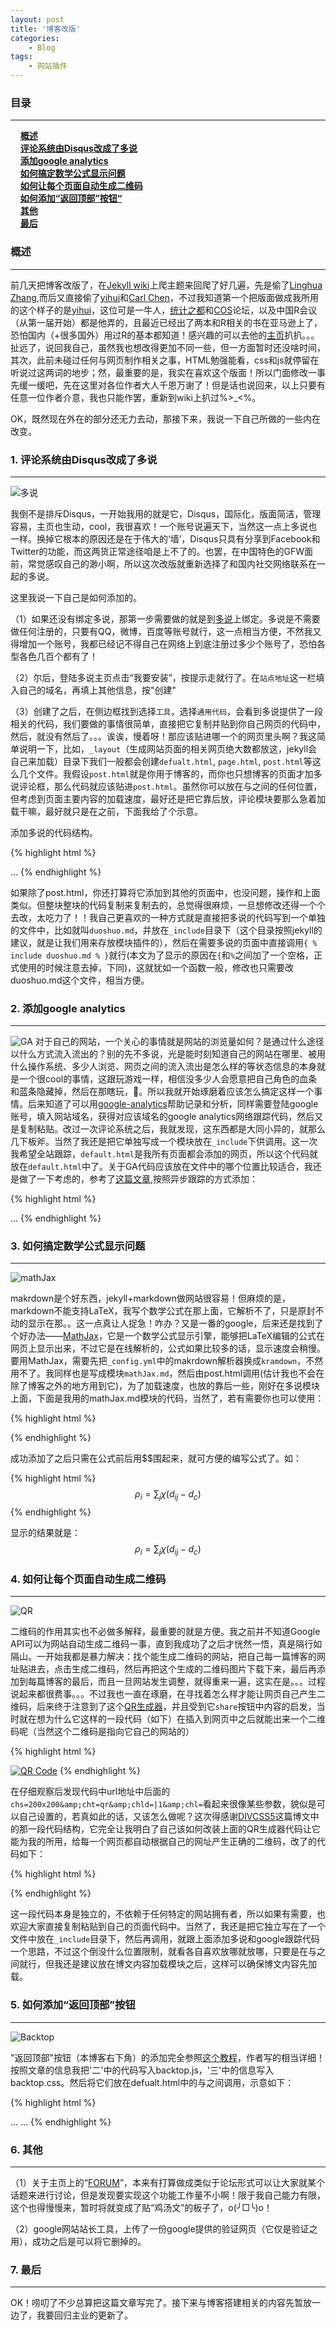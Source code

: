 ```yaml
---
layout: post
title: '博客改版'
categories:
    - Blog
tags:
    - 网站插件
---
```


### 目录
----
&nbsp;&nbsp;&nbsp;&nbsp;[**概述**](#introduce)     
&nbsp;&nbsp;&nbsp;&nbsp;[**评论系统由Disqus改成了多说**](#1)    
&nbsp;&nbsp;&nbsp;&nbsp;[**添加google analytics**](#2)     
&nbsp;&nbsp;&nbsp;&nbsp;[**如何搞定数学公式显示问题**](#3)       
&nbsp;&nbsp;&nbsp;&nbsp;[**如何让每个页面自动生成二维码**](#4)   
&nbsp;&nbsp;&nbsp;&nbsp;[**如何添加“返回顶部”按钮“**](#5)   
&nbsp;&nbsp;&nbsp;&nbsp;[**其他**](#6)   
&nbsp;&nbsp;&nbsp;&nbsp;[**最后**](#7)   

<a id='introduce' name='introduce'> </a>

### 概述
----
前几天把博客改版了，在[Jekyll wiki](https://github.com/jekyll/jekyll/wiki/Sites)上爬主题来回爬了好几遍，先是偷了[Linghua Zhang](http://lhzhang.com/),而后又直接偷了[yihui](http://yihui.name/)和[Carl Chen](http://webfrogs.me/)，不过我知道第一个把版面做成我所用的这个样子的是[yihui](http://yihui.name/)，这位可是一牛人，[统计之都](http://cos.name/)和[COS](http://cos.name/cn/)论坛，以及中国R会议（从第一届开始）都是他弄的，且最近已经出了两本和R相关的书在亚马逊上了，恐怕国内（+很多国外）用过R的基本都知道！感兴趣的可以去他的[主页](http://yihui.name/)扒扒。。。扯远了，说回我自己，虽然我也想改得更加不同一些，但一方面暂时还没啥时间，其次，此前未碰过任何与网页制作相关之事，HTML勉强能看，css和js就停留在听说过这两词的地步；然，最重要的是，我实在喜欢这个版面！所以门面修改一事先缓一缓吧，先在这里对各位作者大人千恩万谢了！但是话也说回来，以上只要有任意一位作者介意，我也只能作罢，重新到wiki上扒过%>_<%。

OK，既然现在外在的部分还无力去动，那接下来，我说一下自己所做的一些内在改变。

<a id='1' name='1'> </a>

### 1. 评论系统由Disqus改成了多说
----

![多说](http://www.lagou.com/upload/webproduct/ff80808142c5ed7f0142c6bb08cc12fe.png)

我倒不是排斥Disqus，一开始我用的就是它，Disqus，国际化，版面简洁，管理容易，主页也生动，cool，我很喜欢！一个账号说遍天下，当然这一点上多说也一样。换掉它根本的原因还是在于伟大的‘墙’，Disqus只具有分享到Facebook和Twitter的功能，而这两货正常途径咱是上不了的。也罢，在中国特色的GFW面前，常觉感叹自己的渺小啊，所以这次改版就重新选择了和国内社交网络联系在一起的多说。

这里我说一下自己是如何添加的。

（1）如果还没有绑定多说，那第一步需要做的就是到[多说](http://duoshuo.com/)上绑定。多说是不需要做任何注册的，只要有QQ，微博，百度等账号就行，这一点相当方便，不然我又得增加一个账号，我都已经记不得自己在网络上到底注册过多少个账号了，恐怕各型各色几百个都有了！ 

（2）尔后，登陆多说主页点击“我要安装”，按提示走就行了。在`站点地址`这一栏填入自己的域名，再填上其他信息，按"创建"

（3）创建了之后，在侧边框找到选择`工具`，选择`通用代码`，会看到多说提供了一段相关的代码，我们要做的事情很简单，直接把它复制并贴到你自己网页的代码中，然后，就没有然后了。。。诶诶，慢着呀！那应该贴进哪一个的网页里头啊？我这简单说明一下，比如，`_layout`（生成网站页面的相关网页绝大数都放这，jekyll会自己来加载）目录下我们一般都会创建`defualt.html`, `page.html`, `post.html`等这么几个文件。我假设`post.html`就是你用于博客的，而你也只想博客的页面才加多说评论框，那么代码就应该贴进`post.html`。虽然你可以放在<body>与</body>之间的任何位置，但考虑到页面主要内容的加载速度，最好还是把它靠后放，评论模块要那么急着加载干嘛，最好就只是在</body>之前，下面我给了个示意。

添加多说的代码结构。

{% highlight html %}
<html>
<head>
<title></title>
</head>
<body>
...
<!—多说代码-->
</body>
</html>
{% endhighlight %}

如果除了post.html，你还打算将它添加到其他的页面中，也没问题，操作和上面类似。但整块整块的代码复制来复制去的，总觉得很麻烦，一旦想修改还得一个个去改，太吃力了！！我自己更喜欢的一种方式就是直接把多说的代码写到一个单独的文件中，比如就叫`duoshuo.md`，并放在`_include`目录下（这个目录按照jekyll的建议，就是让我们用来存放模块插件的），然后在需要多说的页面中直接调用`{ % include duoshuo.md % }`就行(本文为了显示的原因在`{`和`%`之间加了一个空格，正式使用的时候注意去掉，下同)，这就犹如一个函数一般，修改也只需要改duoshuo.md这个文件，相当方便。

<a id='2' name='2'> </a>  

### 2. 添加google analytics
----

![GA](http://www.proyectosbds.com/blog/wp-content/uploads/2012/11/google-analytics-impementation.jpg)
对于自己的网站，一个关心的事情就是网站的浏览量如何？是通过什么途径以什么方式流入流出的？别的先不多说，光是能时刻知道自己的网站在哪里、被用什么操作系统、多少人浏览、网页之间的流入流出是怎么样的等状态信息的本身就是一个很cool的事情，这跟玩游戏一样，相信没多少人会愿意把自己角色的血条和蓝条隐藏掉，然后在那瞎玩，🐧。所以我就开始琢磨着应该怎么搞定这样一个事情。后来知道了可以用[google-analytics](http://www.google.com/analytics/)帮助记录和分析，同样需要登陆google账号，填入网站域名，获得对应该域名的google analytics网络跟踪代码，然后又是复制粘贴。改过一次评论系统之后，我就发现，这东西都是大同小异的，就那么几下板斧。当然了我还是把它单独写成一个模块放在`_include`下供调用。这一次我希望全站跟踪，`default.html`是我所有页面都会添加的网页，所以这个代码就放在`default.html`中了。关于GA代码应该放在文件中的哪个位置比较适合，我还是做了一下考虑的，参考了[这篇文章](http://bluewhale.cc/2010-07-19/google-analytics-add-tracking-code.html),按照异步跟踪的方式添加：

{% highlight html %}
<html>
<head>
<title></title>
...
<!—GA异步追踪代码-->
</head>
<body>
</body>
</html>
{% endhighlight %}

<a id='3' name='3'> </a>

### 3. 如何搞定数学公式显示问题
----

![mathJax](http://media.journals.elsevier.com/content/images/main/elsevier-continues-as-mathjax-12092220.jpg)

makrdown是个好东西，jekyll+markdown做网站很容易！但麻烦的是，markdown不能支持LaTeX，我写个数学公式在那上面，它解析不了，只是原封不动的显示在那。。这一点真让人捉急！咋办？又是一番的google，后来还是找到了个好办法——[MathJax](http://www.mathjax.org/)，它是一个数学公式显示引擎，能够把LaTeX编辑的公式在网页上显示出来，不过它是在线解析的，公式如果比较多的话，显示速度会稍慢。要用MathJax，需要先把`_config.yml`中的makrdown解析器换成`kramdown`，不然用不了。我同样也是写成模块`mathJax.md`，然后由post.html调用(估计我也不会在除了博客之外的地方用到它)，为了加载速度，也放的靠后一些，刚好在多说模块上面，下面是我用的mathJax.md模块的代码，当然了，若有需要你也可以使用：

{% highlight html %}
<script type="text/x-mathjax-config">
  MathJax.Hub.Config({ tex2jax: {inlineMath: [['$','$'], ['\\(','\\)']]} });
</script>
<script type="text/javascript"
  src="http://cdn.mathjax.org/mathjax/latest/MathJax.js?config=TeX-AMS-MML_HTMLorMML">
</script>
{% endhighlight %}

成功添加了之后只需在公式前后用\$\$围起来，就可方便的编写公式了。如：

{% highlight html %}
$$
\rho_i=\sum_j\chi(d_{ij}-d_c)
$$
{% endhighlight %}  

显示的结果就是：
$$
\rho_i=\sum_j\chi(d_{ij}-d_c)
$$

<a id='4' name='4'> </a>

### 4. 如何让每个页面自动生成二维码
----
![QR](http://www.5lian.cn/uploadfile/2012/1017/20121017122154345.jpg)

二维码的作用其实也不必做多解释，最重要的就是方便。我之前并不知道Google API可以为网站自动生成二维码一事，直到我成功了之后才恍然一悟，真是隔行如隔山。一开始我都是暴力解决：找个能生成二维码的网站，把自己每一篇博客的网址贴进去，点击生成二维码，然后再把这个生成的二维码图片下载下来，最后再添加到每篇博客的最后，而且一旦网站发生调整，就得重来一遍，这实在是。。。过程说起来都很费事。。。不过我也一直在琢磨，在寻找着怎么样才能让网页自己产生二维码，后来终于注意到了这个[QR生成器](https://www.the-qrcode-generator.com/)，并且受到它`share`按钮中内容的启发，当时就在想为什么它这样的一段代码（如下）在插入到网页中之后就能出来一个二维码呢（当然这个二维码是指向它自己的网站的）

{% highlight html %}
<!--QR生成器的share代码-->
<a href="https://www.the-qrcode-generator.com/"><img src="http://chart.apis.google.com/chart?chs=200x200&amp;cht=qr&amp;chld=|1&amp;chl=" alt="QR Code" /></a>
{% endhighlight %}

在仔细观察后发现代码中url地址中后面的`chs=200x200&amp;cht=qr&amp;chld=|1&amp;chl=`看起来很像某些参数，貌似是可以自己设置的，若真如此的话，又该怎么做呢？这次得感谢[DIVCSS5](http://www.divcss5.com/template/m504.shtml)这篇博文中的那一段代码结构，它完全让我明白了自己该如何改装上面的QR生成器代码让它能为我的所用，给每一个网页都自动根据自己的网址产生正确的二维码，改了的代码如下：

{% highlight html %}
<!-- 网页自动生成二维码的代码 -->
<script type="text/javascript">  
  thisURL  = document.URL;  
  strwrite = "<p align='center'><img src='http://chart.apis.google.com/chart?chs=120x120&amp;cht=qr&amp;chld=|1&amp;chl=" + thisURL + "' width='120' height='120' alt='QR Code'/>（传送门）</p>";
  document.write( strwrite ); 
</script>
{% endhighlight %}

这一段代码本身是独立的，不依赖于任何特定的网站拥有者，所以如果有需要，也欢迎大家直接复制粘贴到自己的页面代码中。当然了，我还是把它独立写在了一个文件中放在`_include`目录下，然后再调用，就跟上面添加多说和google跟踪代码一个思路，不过这个倒没什么位置限制，就看各自喜欢放哪就放哪，只要是在<body>与</body>之间就行，但我还是建议放在博文内容加载模块之后，这样可以确保博文内容先加载。

<a id='5' name='5'> </a>

### 5. 如何添加“返回顶部”按钮
----

![Backtop](http://85ryan.com/wp-content/uploads/2013/09/simple-jquery-back-to-top-button.jpg)

"返回顶部"按钮（本博客右下角）的添加完全参照[这个教程](http://liberize.me/tech/jekyll-add-back-to-top-button.html)，作者写的相当详细！按照文章的信息我把'二'中的代码写入backtop.js，'三'中的信息写入backtop.css。然后将它们放在defualt.html中的<head>与</head>之间调用，示意如下：

{% highlight html %}
<html>
<head>
...
<link rel="stylesheet" href="/media/css/backtop.css">  <!-- Back Top -->
<script type="text/javascript" src="/media/js/backtop.js"></script>  <!-- Back Top -->
...
</head>
<body>
</body>
</html>
{% endhighlight %}

<a id='6' name='6'> </a>

### 6. 其他
----

（1）关于主页上的“[FORUM](http://stbioinf.com/forum/)”，本来有打算做成类似于论坛形式可以让大家就某个话题来进行讨论，但是发现要实现这个功能工作量不小啊！限于我自己能力有限，这个也得慢慢来，暂时将就变成了贴“鸡汤文”的板子了，o(╯□╰)o！

（2）google网站站长工具，上传了一份google提供的验证网页（它仅是验证之用），成功之后是可以将它删掉的。

<a id='7' name='7'> </a>

### 7. 最后
----
OK！唠叨了不少总算把这篇文章写完了。接下来与博客搭建相关的内容先暂放一边了，我要回归主业的更新了。

